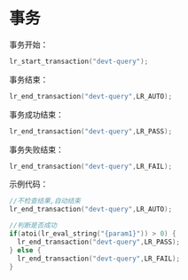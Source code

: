 # 事务

事务开始：
```c
lr_start_transaction("devt-query");
```

事务结束：
```c
lr_end_transaction("devt-query",LR_AUTO);
```

事务成功结束：
```c
lr_end_transaction("devt-query",LR_PASS);
```

事务失败结束：
```c
lr_end_transaction("devt-query",LR_FAIL);
```

示例代码：
```c
//不检查结果,自动结束
lr_end_transaction("devt-query",LR_AUTO);

//判断是否成功
if(atoi(lr_eval_string("{param1}")) > 0) {
  lr_end_transaction("devt-query",LR_PASS);
} else {
  lr_end_transaction("devt-query",LR_FAIL);
}
```